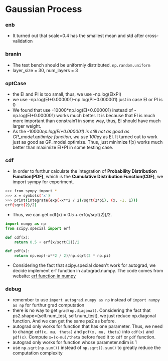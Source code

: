 # Gaussian Process

### enb

* It turned out that scale=0.4 has the smallest mean and std after cross-validation

### branin

* The test bench should be uniformly distributed. `np.random.uniform`
* layer_size = 30, num_layers = 3

### optCase

* the EI and PI is too small, thus, we use -np.log(EIxPI)
* we use -np.log(EI+0.000001)-np.log(PI+0.000001) just in case EI or PI is 0
* We found that use -10000*np.log(EI+0.000001) instead of -np.log(EI+0.000001) works much better. It is because that EI is much more important than constrain1 in some way, thus, EI should have much larger weight.
* As the -10000*np.log(EI+0.000001) is still not as good as GP_model.optimize function, we use 100*py as EI. It turned out to work just as good as GP_model.optimize. Thus, just minimize f(x) works much better than maximize EI*PI in some testing case. 

### cdf

* In order to furthur calculate the integration of **Probability Distribution Function(PDF)**, which is the **Cumulative Distribution Function(CDF)**, we import sympy for experiment.

```bash
>>> from sympy import *
>>> x = symbols('x')
>>> print(integrate(exp(-x**2 / 2)/sqrt(2*pi), (x, -1, 1)))
erf(sqrt(2)/2)
```
* Thus, we can get cdf(x) = 0.5 + erf(x/sqrt(2))/2.

```python
import numpy as np
from scipy.special import erf

def cdf(x):
    return 0.5 + erf(x/sqrt(2))/2

def pdf(x):
    return np.exp(-x**2 / 2)/np.sqrt(2 * np.pi) 
```
* Considering the fact that scipy.special doesn't work for autograd, we decide implement erf function in autograd.numpy. The code comes from website: <a href="www.johndcook.com/blog/python_erf/" target="_blank">erf function in numpy</a>

### debug

* remember to use `import autograd.numpy as np` instead of `import numpy as np` for furthur grad computation 
* there is no way to get `grad(np.diagonal)`. Considering the fact that ps2.shape=(self.num_test, self.num_test), we just reduce np.diagonal function. And we can get the same ps2 as before.
* autograd only works for function that has one parameter. Thus, we need to change `cdf(x, mu, theta)` and `pdf(x, mu, theta)` into `cdf(x)` and `pdf(x)`. Compute `x=(x-mu)/theta` before feed it to `cdf` or `pdf` function.
* autograd only works for function whose parameter.ndim is 1
* use `np.sqrt(np.sum())` instead of `np.sqrt().sum()` to greatly reduce the computation complexity
